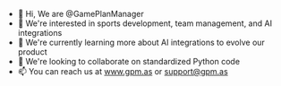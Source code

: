 - 👋 Hi, We are @GamePlanManager
- 👀 We're interested in sports development, team management, and AI integrations
- 🌱 We're currently learning more about AI integrations to evolve our product
- 💞️ We're looking to collaborate on standardized Python code
- 📫 You can reach us at www.gpm.as or support@gpm.as

<!---
GamePlanManager/GamePlanManager is a ✨ special ✨ repository because its `README.md` (this file) appears on your GitHub profile.
You can click the Preview link to take a look at your changes.
--->
